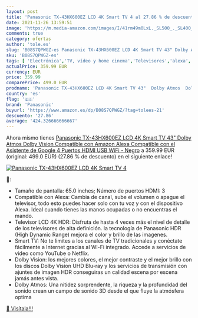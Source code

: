 ```yaml
---
layout: post
title: 'Panasonic TX-43HX600EZ LCD 4K Smart TV 4 al 27.86 % de descuento'
date: 2021-11-26 13:59:51
image: 'https://m.media-amazon.com/images/I/41rm49m0LxL._SL500_._SL400_.jpg'
comments: true
category: ofertas
author: 'tole.es'
slug: 'B08S7QPWGZ-es Panasonic TX-43HX600EZ LCD 4K Smart TV 43" Dolby Atmos...'
sku: 'B08S7QPWGZ-es'
tags: [ 'Electrónica','TV, vídeo y home cinema','Televisores','alexa','panasonic', ]
actualPrice: 359.99 EUR
currency: EUR
price: 359.99
comparePrice: 499.0 EUR
prodname: 'Panasonic TX-43HX600EZ LCD 4K Smart TV 43"  Dolby Atmos  Dolby Vision  Compatible con Amazon Alexa  Compatible con el Asistente de Google  4 Puertos HDMI  USB  WiFi - Negro'
country: 'es'
flag: '🇪🇸'
brand: 'Panasonic'
buyurl: 'https://www.amazon.es/dp/B08S7QPWGZ/?tag=tolees-21'
descuento: '27.86'
average: '424.326666666667'
---
```


Ahora mismo tienes [Panasonic TX-43HX600EZ LCD 4K Smart TV 43"  Dolby Atmos  Dolby Vision  Compatible con Amazon Alexa  Compatible con el Asistente de Google  4 Puertos HDMI  USB  WiFi - Negro](https://www.amazon.es/dp/B08S7QPWGZ/?tag=tolees-21) a 359.99 EUR (original: 499.0 EUR) (27.86 %  de descuento) en el siguiente enlace!

[![Panasonic TX-43HX600EZ LCD 4K Smart TV 4](https://m.media-amazon.com/images/I/41rm49m0LxL._SL500_._SL400_.jpg)](https://www.amazon.es/dp/B08S7QPWGZ/?tag=tolees-21)

🔎:

- Tamaño de pantalla: 65.0 inches; Número de puertos HDMI: 3
- Compatible con Alexa: Cambia de canal, sube el volumen o apague el televisor, todo esto puedes hacer solo con tu voz y con el dispositivo Alexa. Ideal cuando tienes las manos ocupadas o no encuentras el mando.
- Televisor LCD 4K HDR: Disfruta de hasta 4 veces más el nivel de detalle de los televisores de alta definición. la tecnología de Panasonic HDR (High Dynamic Range) mejora el color y brillo de las imagenes.
- Smart TV: No te limites a los canales de TV tradicionales y conéctate fácilmente a Internet gracias al Wi-Fi integrado. Accede a servicios de video como YouTube o Netflix.
- Dolby Vision: los mejores colores, el mejor contraste y el mejor brillo con los discos Dolby Vision UHD Blu-ray y los servicios de transmisión con ajuntes de imagen HDR conseguiras un calidad escena por escena jamás antes vista.
- Dolby Atmos: Una nitidez sorprendente, la riqueza y la profundidad del sonido crean un campo de sonido 3D desde el que fluye la atmósfera optima

[🛒 Visítala!!!](https://www.amazon.es/dp/B08S7QPWGZ/?tag=tolees-21)
